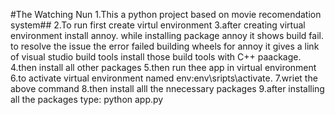 ﻿#The Watching Nun
1.This a python project based on movie recomendation system##
2.To run first create virtul environment
3.after creating virtual environment install annoy. while installing package annoy it shows build fail. to resolve the issue the error failed building wheels for annoy it gives a link of visual studio build tools install those build tools with C++ paackage.
4.then install all other packages
5.then run thee app in virtual environment
6.to activate virtual environment named env:env\sripts\activate.
7.wriet the above command
8.then install alll the nnecessary packages
9.after installing all the packages type: python app.py
